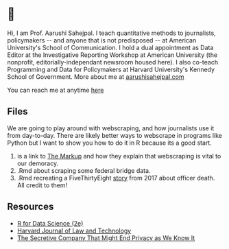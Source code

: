 # 👋

Hi, I am Prof. Aarushi Sahejpal. I teach quantitative methods to journalists, policymakers -- and anyone that is not predisposed -- at American University's School of Communication. I hold a dual appointment as Data Editor at the Investigative Reporting Workshop at American University (the nonprofit, editorially-independant newsroom housed here). I also co-teach Programming and Data for Policymakers at Harvard University's Kennedy School of Government. More about me at [aarushisahejpal.com](aarushisahejpal.com)

You can reach me at anytime [here](aarushi@american.edu)

## Files

We are going to play around with webscraping, and how journalists use it from day-to-day. There are likely better ways to webscrape in programs like Python but I want to show you how to do it in R because its a good start. 

1. is a link to [The Markup](https://themarkup.org/news/2020/12/03/why-web-scraping-is-vital-to-democracy) and how they explain that webscraping is vital to our demoracy.
2. .Rmd about scraping some federal bridge data.
3. .Rmd recreating a FiveThirtyEight [story](https://fivethirtyeight.com/features/the-dallas-shooting-was-among-the-deadliest-for-police-in-u-s-history/) from 2017 about officer death. All credit to them!

## Resources

- [R for Data Science (2e)](https://r4ds.hadley.nz/webscraping#fnref2)
- [Harvard Journal of Law and Technology](https://jolt.law.harvard.edu/assets/articlePDFs/v34/6.-Xiao-Bad-Bots-Regulating-the-Scraping-of-Public-Personal-Information-edit.pdf)
- [The Secretive Company That Might End Privacy as We Know It](https://www.nytimes.com/2020/01/18/technology/clearview-privacy-facial-recognition.html)
